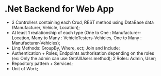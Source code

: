 # .Net Backend for Web App


 - 3 Controllers containing each Crud, REST method using DataBase data (Manufacturer, Vehicle, Location);
 - At least 1 realationship of each type (One to One : Manufacturer-Location, Many to Many : VehicleTesters-Vehicles, One to Many : Manufacturer-Vehicles);
 - Linq Methods: GroupBy, Where, ect; Join and Include;
 - Authentication + Roles; Endpoints authorisation depending on the roles (ex: Only the admin can use GetAllUsers method); 2 Roles: Admin, User;
 - Repository pattern + Services;
 - Unit of Work;

